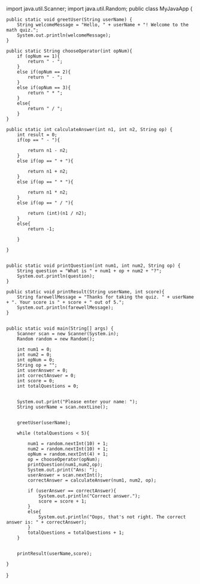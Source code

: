 import java.util.Scanner;
import java.util.Random;
public class MyJavaApp {
    
    public static void greetUser(String userName) {
        String welcomeMessage = "Hello, " + userName + "! Welcome to the math quiz.";
        System.out.println(welcomeMessage);
    }

    public static String chooseOperator(int opNum){
        if (opNum == 1){
            return " - ";
        }
        else if(opNum == 2){
            return " - ";
        }
        else if(opNum == 3){
            return " * ";
        }
        else{
            return " / ";
        }
    }

    public static int calculateAnswer(int n1, int n2, String op) {
        int result = 0;
        if(op == " - "){

            return n1 - n2;
        }
        else if(op == " + "){
            
            return n1 + n2;
        }
        else if(op == " * "){
            
            return n1 * n2;
        }
        else if(op == " / "){
            
            return (int)(n1 / n2);
        }
        else{
            return -1;

        }
        
    }


    public static void printQuestion(int num1, int num2, String op) {
        String question = "What is " + num1 + op + num2 + "?";
        System.out.println(question);
    }

    public static void printResult(String userName, int score){
        String farewellMessage = "Thanks for taking the quiz. " + userName + ". Your score is " + score + " out of 5.";
        System.out.println(farewellMessage);
    }


    public static void main(String[] args) {
        Scanner scan = new Scanner(System.in);
        Random random = new Random();

        int num1 = 0;
        int num2 = 0;
        int opNum = 0;
        String op = "";
        int userAnswer = 0;
        int correctAnswer = 0;
        int score = 0;
        int totalQuestions = 0;

        
        System.out.print("Please enter your name: ");
        String userName = scan.nextLine();

       
        greetUser(userName);

        while (totalQuestions < 5){

            num1 = random.nextInt(10) + 1;
            num2 = random.nextInt(10) + 1;
            opNum = random.nextInt(4) + 1;
            op = chooseOperator(opNum);
            printQuestion(num1,num2,op);
            System.out.print("Ans: ");
            userAnswer = scan.nextInt();
            correctAnswer = calculateAnswer(num1, num2, op);
            
            if (userAnswer == correctAnswer){
                System.out.println("Correct answer.");
                score = score + 1;
            }
            else{
                System.out.println("Oops, that's not right. The correct answer is: " + correctAnswer);
            }
            totalQuestions = totalQuestions + 1;
        }

     
        printResult(userName,score);

    }
}
